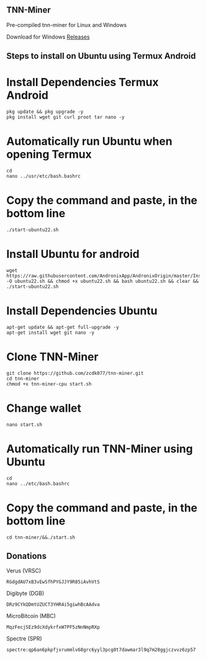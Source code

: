 ## TNN-Miner
Pre-compiled tnn-miner for Linux and Windows

Download for Windows <a href=https://github.com/zcdk077/tnn-miner/releases/tag/0.4.4-r2>Releases</a>

## Steps to install on Ubuntu using Termux Android
# Install Dependencies Termux Android
```
pkg update && pkg upgrade -y
pkg install wget git curl proot tar nano -y
```

# Automatically run Ubuntu when opening Termux
```
cd
nano ../usr/etc/bash.bashrc
```

# Copy the command and paste, in the bottom line
```
./start-ubuntu22.sh
```

# Install Ubuntu for android
```
wget https://raw.githubusercontent.com/AndronixApp/AndronixOrigin/master/Installer/Ubuntu22/ubuntu22.sh -O ubuntu22.sh && chmod +x ubuntu22.sh && bash ubuntu22.sh && clear && ./start-ubuntu22.sh
```

# Install Dependencies Ubuntu
```
apt-get update && apt-get full-upgrade -y
apt-get install wget git nano -y
```

# Clone TNN-Miner
```
git clone https://github.com/zcdk077/tnn-miner.git
cd tnn-miner
chmod +x tnn-miner-cpu start.sh
```

# Change wallet
```
nano start.sh
```

# Automatically run TNN-Miner using Ubuntu
```
cd
nano ../etc/bash.bashrc
```

# Copy the command and paste, in the bottom line
```
cd tnn-miner/&&./start.sh
```

## Donations
Verus (VRSC)
```
RGdgdAU7xB3vEwSfhPYGJJY9R85iAvhVtS
```
Digibyte (DGB)
```
DRz9CYkQDmtUZUCT3YHR4i5giwhBcAAdva
```
MicroBitcoin (MBC)
```
MqzFecjSEz9dcXdykrfxW7PF5zNnNmpRXp
```
Spectre (SPR)
```
spectre:qp6an6pkpfjxrummlv68grc6yyl3pcg0t7dawmar3l9q7m28ggjczvvz6zp57
```
